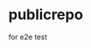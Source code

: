 # publicrepo
for e2e test




































































































































































































































































































































































































































































































































































































































































































































































































































































































































































































































































































































































































































































































































































































































































































































































































































































































































































































































































































































































































































































































































































































































































































































































































































































































































































































































































































































































































































































































































































































































































































































































































































































